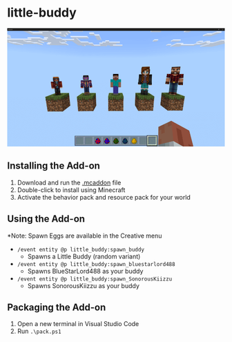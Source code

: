 # little-buddy
![Little-Buddy](/little-buddy.png)

## Installing the Add-on
1. Download and run the [.mcaddon](https://github.com/kirbycope/little_buddy/raw/main/Little%20Buddy.mcaddon) file
1. Double-click to install using Minecraft
1. Activate the behavior pack and resource pack for your world
      
## Using the Add-on
*Note: Spawn Eggs are available in the Creative menu
- `/event entity @p little_buddy:spawn_buddy`
   - Spawns a Little Buddy (random variant)
- `/event entity @p little_buddy:spawn_bluestarlord488`
   - Spawns BlueStarLord488 as your buddy
- `/event entity @p little_buddy:spawn_SonorousKiizzu`
   - Spawns SonorousKiizzu as your buddy
  
## Packaging the Add-on
1. Open a new terminal in Visual Studio Code
1. Run `.\pack.ps1`

